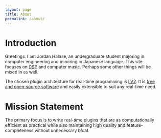 ```yaml
---
layout: page
title: About
permalink: /about/
---
```


# Introduction

Greetings. I am Jordan Halase, an undergraduate student majoring in computer engineering and minoring in Japanese language. This site focuses on [DSP](https://en.wikipedia.org/wiki/Digital_signal_processing) and computer music. Perhaps some other things will be mixed in as well.

The chosen plugin architecture for real-time programming is [LV2](http://www.lv2plug.in/). It is [free and open-source software](https://en.wikipedia.org/wiki/Free_and_open-source_software) and easily extensible to suit any real-time need.

# Mission Statement

The primary focus is to write real-time plugins that are as computationally efficient as practical while also maintaining high quality and feature-completeness without unnecessary bloat.

